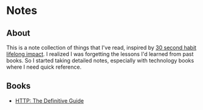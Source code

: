 # Notes

## About

This is a note collection of things that I've read, inspired by [30 second habit lifelong impact](https://medium.com/swlh/the-30-second-habit-with-a-lifelong-impact-2c3f948ead98#.qyzhf8ghw). I realized I was forgetting the lessons I'd learned from past books. So I started taking detailed notes, especially with technology books where I need quick reference.

## Books

- [HTTP: The Definitive Guide](/http-the-definitive-guide/http-the-definitive-guide.markdown.md)
